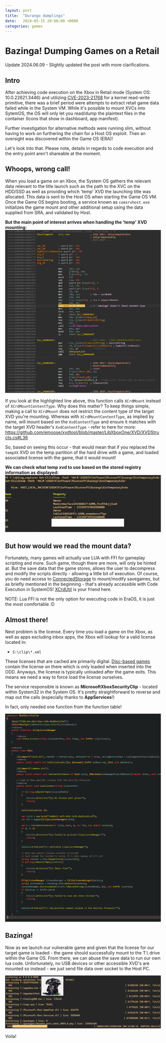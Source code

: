 ```yaml
---
layout: post
title:  "Durango dumplings"
date:   2024-05-15 20:00:00 +0000
categories: games
---
```


# Bazinga! Dumping Games on a Retail

Update 2024.06.09 - Slightly updated the post with more clarifications.

## Intro

After achieving code execution on the Xbox in Retail mode (System OS: 10.0.22621.3446) and utilizing [CVE-2023-21768](https://github.com/xboxoneresearch/CVE-2023-21768-dotnet) for a kernel read-write primitive, there was a brief period were attempts to extract retail game data failed while in the System VM. While it's possible to mount XVCs into SytemOS, the OS will only let you read/dump the plaintext files in the container (Icons that show in dashboard, app manifest).

Further investigation for alternative methods were running slim, without having to work on furthering the chain for a Host OS exploit. Then an oversight was discovered within the Game OS (ERA)!

Let's look into that. Please note, details in regards to code execution and the entry point aren't shareable at the moment.

## Whoops, wrong call!

When you load a game on an Xbox, the System OS gathers the relevant data relevant to the title launch such as the path to the XVC on the HDD/SSD as well as providing which 'temp' XVD the launching title was allocated. This data is sent to the Host OS when starting the Game OS VM. Once the Game OS begins booting, a service known as `comsrvhost.exe` initializes the game mount and other additional setup using the data supplied from SRA, and validated by Host.

**But the main point of interest arrives when handling the 'temp' XVD mounting:**
![comsrv bug](/assets/durango_dumplings/comsrv_bug.png)

If you look at the highlighted line above, this function calls `XCrdMount` instead of `XCrdMountContentType`. Why does this matter? To keep things simple, making a call to `XCrdMount` does not restrict the content type of the target XVD you're mounting. Whereas with `XCrdMountContentType`, as implied by name, will mount based on the `XvdContentType` and ensure it matches with the target XVD header's `XvdContentType` - refer to here for more: <https://github.com/emoose/xvdtool/blob/master/LibXboxOne/XVD/XVDStructs.cs#L36>

So, based on seeing this occur - that would mean that if you replaced the `tempXX` XVD on the temp partition of the hard drive with a game, and loaded associated license with the game, that it would mount!

**We can check what temp xvd to use based on the stored registry information as displayed:**
![era-temp registry](/assets/durango_dumplings/eratemp_reg.png)

## But how would we read the mount data?

Fortunately, many games will actually use LUA with FFI for gameplay scripting and more. Such game, though there are more, will only be hinted at. But the save data that the game stores, allows the user to decompress and modify the scripts directly - allowing a little bit of execution.
Of course, you do need access to [ConnectedStorage](https://xboxoneresearch.github.io/wiki/games/savegames/) to mount/modify savegames, but as briefly mentioned in the beginning - that's already accessible with Code Execution in SystemOS! [XCrdUtil](https://xboxoneresearch.github.io/wiki/operating-system/xcrdutil/#examples) is your friend here.

NOTE: Lua FFI is not the only option for executing code in EraOS, it is just the most comfortable :D

## Almost there!

Next problem is the license. Every time you load a game on the Xbox, as well as apps excluding inbox apps, the Xbox will lookup for a valid license located in:

- `S:\clip\*.xml`

These licenses that are cached are primarily digital. [Disc-based games](https://xboxoneresearch.github.io/wiki/games/xbox-game-disc/) contain the license on there which is only loaded when inserted into the ODD. Anyways, the license is typically unloaded after the game exits. This means we need a way to force load the license ourselves.

The service responsible is known as **MicrosoftXboxSecurityClip** - located within System32 in the System OS. It's pretty straightforward to reverse and map out the calls (especially thanks to **AppServices**!)

In fact, only needed one function from the function table!

![xboxsecurityclip cs](/assets/durango_dumplings/xboxsecurityclip_cs.png)

## Bazinga!

Now as we launch our vulnerable game and given that the license for our target game is loaded - the game should successfully mount to the T:\ drive within the Game OS. From there, we can abuse the save data to run our own lua code. Unfortunately, no USB devices or other accessible XVD's are mounted so instead - we just send file data over socket to the Host PC.

![example hint](/assets/durango_dumplings/example_hint.png)

Voila!
